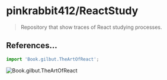 # pinkrabbit412/ReactStudy
> Repository that show traces of React studying processes.

<!--Each chapter's folder contains unique README.md files. <br />
This file displays each chapter's **Overview**, **Key point**, **File list**, and **Result capture image**.-->

## References...
```JavaScript
import 'Book.gilbut.TheArtOfReact';
```
![Book.gilbut.TheArtOfReact](https://gimg.gilbut.co.kr/book/BN002496/rn_view_BN002496.jpg)

<br />
